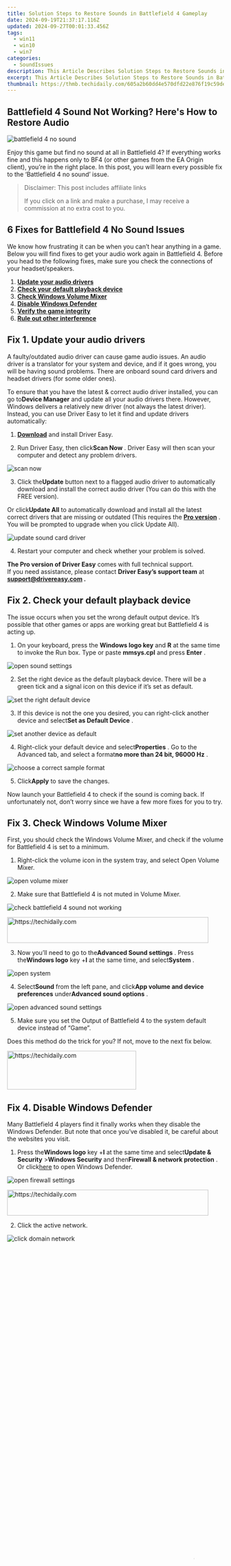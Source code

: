 ```yaml
---
title: Solution Steps to Restore Sounds in Battlefield 4 Gameplay
date: 2024-09-19T21:37:17.116Z
updated: 2024-09-27T00:01:33.456Z
tags:
  - win11
  - win10
  - win7
categories:
  - SoundIssues
description: This Article Describes Solution Steps to Restore Sounds in Battlefield 4 Gameplay
excerpt: This Article Describes Solution Steps to Restore Sounds in Battlefield 4 Gameplay
thumbnail: https://thmb.techidaily.com/605a2b60dd4e570dfd22e876f19c59deb3b2c2bba299917f40693629764c840a.jpg
---
```


## Battlefield 4 Sound Not Working? Here's How to Restore Audio

![battlefield 4 no sound](https://images.drivereasy.com/wp-content/uploads/2021/09/battlefield-4-1200x675.jpg)

 Enjoy this game but find no sound at all in Battlefield 4? If everything works fine and this happens only to BF4 (or other games from the EA Origin client), you’re in the right place. In this post, you will learn every possible fix to the ‘Battlefield 4 no sound’ issue.

>  Disclaimer: This post includes affiliate links
>
>  If you click on a link and make a purchase, I may receive a commission at no extra cost to you.
>

## 6 Fixes for Battlefield 4 No Sound Issues

 We know how frustrating it can be when you can’t hear anything in a game. Below you will find fixes to get your audio work again in Battlefield 4\. Before you head to the following fixes, make sure you check the connections of your headset/speakers.

1. **[Update your audio drivers](https://tools.techidaily.com/drivereasy/download/)**
2. **[Check your default playback device](https://tools.techidaily.com/drivereasy/download/)**
3. **[Check Windows Volume Mixer](https://tools.techidaily.com/drivereasy/download/)**
4. **[Disable Windows Defender](https://tools.techidaily.com/drivereasy/download/)**
5. **[Verify the game integrity](https://tools.techidaily.com/drivereasy/download/)**
6. **[Rule out other interference](https://tools.techidaily.com/drivereasy/download/)**

## Fix 1\. Update your audio drivers

 A faulty/outdated audio driver can cause game audio issues. An audio driver is a translator for your system and device, and if it goes wrong, you will be having sound problems. There are onboard sound card drivers and headset drivers (for some older ones).

 To ensure that you have the latest & correct audio driver installed, you can go to**Device Manager** and update all your audio drivers there. However, Windows delivers a relatively new driver (not always the latest driver). Instead, you can use Driver Easy to let it find and update drivers automatically:

 1) **[Download](https://tools.techidaily.com/drivereasy/download/)**  and install Driver Easy.

 2) Run Driver Easy, then click**Scan Now** . Driver Easy will then scan your computer and detect any problem drivers.

![scan now](https://images.drivereasy.com/wp-content/uploads/2021/09/scannow.jpg)

 3) Click the**Update** button next to a flagged audio driver to automatically download and install the correct audio driver (You can do this with the FREE version).

 Or click**Update All** to automatically download and install all the latest correct drivers that are missing or outdated (This requires the **[Pro version](https://tools.techidaily.com/drivereasy/download/)**  . You will be prompted to upgrade when you click Update All).

![update sound card driver](https://images.drivereasy.com/wp-content/uploads/2021/09/update-audio-driver.jpg)

4) Restart your computer and check whether your problem is solved.

**The Pro version of Driver Easy** comes with full technical support.  
 If you need assistance, please contact **Driver Easy’s support team** at **[support@drivereasy.com](https://tools.techidaily.com/drivereasy/download/) .**

## Fix 2\. Check your default playback device

 The issue occurs when you set the wrong default output device. It’s possible that other games or apps are working great but Battlefield 4 is acting up.

 1) On your keyboard, press the **Windows logo key** and **R**  at the same time to invoke the Run box. Type or paste **mmsys.cpl** and press **Enter** .

![open sound settings](https://images.drivereasy.com/wp-content/uploads/2021/09/playback-settings.jpg)

 2) Set the right device as the default playback device. There will be a green tick and a signal icon on this device if it’s set as default.

![set the right default device](https://images.drivereasy.com/wp-content/uploads/2021/09/speaker.jpg)

 3) If this device is not the one you desired, you can right-click another device and select**Set as Default Device** .

![set another device as default](https://images.drivereasy.com/wp-content/uploads/2021/09/set-as-default.jpg)

 4) Right-click your default device and select**Properties** . Go to the Advanced tab, and select a format**no more than 24 bit, 96000 Hz** .

![choose a correct sample format](https://images.drivereasy.com/wp-content/uploads/2021/09/quality.jpg)

 5) Click**Apply** to save the changes.

 Now launch your Battlefield 4 to check if the sound is coming back. If unfortunately not, don’t worry since we have a few more fixes for you to try.

## Fix 3\. Check Windows Volume Mixer

 First, you should check the Windows Volume Mixer, and check if the volume for Battlefield 4 is set to a minimum.

 1) Right-click the volume icon in the system tray, and select Open Volume Mixer.

![open volume mixer](https://images.drivereasy.com/wp-content/uploads/2021/09/open-volume-mixer.jpg)

2) Make sure that Battlefield 4 is not muted in Volume Mixer.

![check battlefield 4 sound not working](https://images.drivereasy.com/wp-content/uploads/2021/09/mixer.jpg)

<!-- affiliate ads begin -->
<a href="https://bluettius.sjv.io/c/5597632/2139110/17108" target="_top" id="2139110">
  <img src="//a.impactradius-go.com/display-ad/17108-2139110" border="0" alt="https://techidaily.com" width="468" height="60"/>
</a>
<img height="0" width="0" src="https://bluettius.sjv.io/i/5597632/2139110/17108" style="position:absolute;visibility:hidden;" border="0" />
<!-- affiliate ads end -->

 3) Now you’ll need to go to the**Advanced Sound settings** . Press the**Windows logo** key +**I** at the same time, and select**System** .

![open system](https://images.drivereasy.com/wp-content/uploads/2021/09/system-1.jpg)

 4) Select**Sound** from the left pane, and click**App volume and device preferences** under**Advanced sound options** .

![open advanced sound settings](https://images.drivereasy.com/wp-content/uploads/2021/09/soundsettings.jpg)

 5) Make sure you set the Output of Battlefield 4 to the system default device instead of “Game”.

 Does this method do the trick for you? If not, move to the next fix below.

<!-- affiliate ads begin -->
<a href="https://aligracehair.sjv.io/c/5597632/2027176/19272" target="_top" id="2027176">
  <img src="//a.impactradius-go.com/display-ad/19272-2027176" border="0" alt="https://techidaily.com" width="300" height="90"/>
</a>
<img height="0" width="0" src="https://aligracehair.sjv.io/i/5597632/2027176/19272" style="position:absolute;visibility:hidden;" border="0" />
<!-- affiliate ads end -->

## Fix 4\. Disable Windows Defender

 Many Battlefield 4 players find it finally works when they disable the Windows Defender. But note that once you’ve disabled it, be careful about the websites you visit.

 1) Press the**Windows logo** key +**I** at the same time and select**Update & Security** \>**Windows Security** and then**Firewall & network protection** . Or click[here](https://tools.techidaily.com/drivereasy/download/) to open Windows Defender.

![open firewall settings](https://images.drivereasy.com/wp-content/uploads/2021/09/firewall.jpg)

<!-- affiliate ads begin -->
<a href="https://aligracehair.sjv.io/c/5597632/2135418/19272" target="_top" id="2135418">
  <img src="//a.impactradius-go.com/display-ad/19272-2135418" border="0" alt="https://techidaily.com" width="468" height="60"/>
</a>
<img height="0" width="0" src="https://aligracehair.sjv.io/i/5597632/2135418/19272" style="position:absolute;visibility:hidden;" border="0" />
<!-- affiliate ads end -->

2) Click the active network.

![click domain network](https://images.drivereasy.com/wp-content/uploads/2021/09/domain.jpg)

<!-- affiliate ads begin -->
<span id="2135471">
					<video width="864" height="1536" style="cursor:pointer"
           poster="//a.impactradius-go.com/display-clicktoplayimage/2135471.png"
           onclick="if(!this.playClicked){this.play();this.setAttribute('controls',true);this.playClicked=true;}">
	   <source src="//a.impactradius-go.com/display-ad/18498-2135471">
	   <img src="//a.impactradius-go.com/display-clicktoplayimage/2135471.png" style="border: none; height: 100%; width: 100%; object-fit: contain">
	</video>
	<div style="width:540px;text-align:center"><a href="javascript:window.open(decodeURIComponent('https%3A%2F%2Funicoeye.pxf.io%2Fc%2F5597632%2F2135471%2F18498'), '_blank');void(0);">Click here</a></div>
</span>
<img height="0" width="0" src="https://imp.pxf.io/i/5597632/2135471/18498" style="position:absolute;visibility:hidden;" border="0" />
<!-- affiliate ads end -->

 2) Under**Microsoft Defender Firewall** , swap it to**Off** .

![toggle firewall to off](https://images.drivereasy.com/wp-content/uploads/2021/09/firewall-off.jpg)

<!-- affiliate ads begin -->
<span id="1975555">
					<video width="128" height="480" style="cursor:pointer"
           poster="//a.impactradius-go.com/display-clicktoplayimage/1975555.png"
           onclick="if(!this.playClicked){this.play();this.setAttribute('controls',true);this.playClicked=true;}">
	   <source src="//a.impactradius-go.com/display-ad/22993-1975555">
	   <img src="//a.impactradius-go.com/display-clicktoplayimage/1975555.png" style="border: none; height: 100%; width: 100%; object-fit: contain">
	</video>
	<div style="width:80px;text-align:center"><a href="javascript:window.open(decodeURIComponent('https%3A%2F%2Fhomestyler.sjv.io%2Fc%2F5597632%2F1975555%2F22993'), '_blank');void(0);">Click here</a></div>
</span>
<img height="0" width="0" src="https://imp.pxf.io/i/5597632/1975555/22993" style="position:absolute;visibility:hidden;" border="0" />
<!-- affiliate ads end -->

Launch your Battlefield 4 and check if the sound is working now.

## Fix 5\. Verify the game integrity

 In case that some essential files are missing, it’s recommended to verify your game files (repair game) before you head to other fixes.

1) Start Origin and login in.

2) Click on**My Game Library** and right-click on the desired game and choose **Repair** .

![Battlefield 4 repair](https://images.drivereasy.com/wp-content/uploads/2021/09/battlefield-1200x686.jpg)

<!-- affiliate ads begin -->
<a href="https://appsumo.8odi.net/c/5597632/2052063/7443" target="_top" id="2052063">
  <img src="//a.impactradius-go.com/display-ad/7443-2052063" border="0" alt="https://techidaily.com" width="728" height="90"/>
</a>
<img height="0" width="0" src="https://appsumo.8odi.net/i/5597632/2052063/7443" style="position:absolute;visibility:hidden;" border="0" />
<!-- affiliate ads end -->

3) Once complete, close Origin. Then run Origin as administrator.

![run origin as admin](https://images.drivereasy.com/wp-content/uploads/2019/08/run-origin-as-sdministrator.png)

<!-- affiliate ads begin -->
<span id="1542129">
					<video width="864" height="1152" style="cursor:pointer"
           poster="//a.impactradius-go.com/display-clicktoplayimage/1542129.png"
           onclick="if(!this.playClicked){this.play();this.setAttribute('controls',true);this.playClicked=true;}">
	   <source src="//a.impactradius-go.com/display-ad/16836-1542129">
	   <img src="//a.impactradius-go.com/display-clicktoplayimage/1542129.png" style="border: none; height: 100%; width: 100%; object-fit: contain">
	</video>
	<div style="width:540px;text-align:center"><a href="javascript:window.open(decodeURIComponent('https%3A%2F%2F25home.pxf.io%2Fc%2F5597632%2F1542129%2F16836'), '_blank');void(0);">Click here</a></div>
</span>
<img height="0" width="0" src="https://imp.pxf.io/i/5597632/1542129/16836" style="position:absolute;visibility:hidden;" border="0" />
<!-- affiliate ads end -->

 Play Battlefield 4 and test the sound issue. If the Battlefield 4 sound not working issue persists, it’s very likely caused by interference by your devices or other apps.

## Fix 6\. Rule out other interference

 First, unplug all of your external devices and make sure that no unnecessary devices are connected to your USB ports. Then disable Origin In-Game.

1) Open the Origin client and log into your EA Account.

2) Click the Origin menu and select **Application Settings** .

![origin application settings](https://images.drivereasy.com/wp-content/uploads/2021/09/app.jpg)

<!-- affiliate ads begin -->
<a href="https://aligracehair.sjv.io/c/5597632/2135402/19272" target="_top" id="2135402">
  <img src="//a.impactradius-go.com/display-ad/19272-2135402" border="0" alt="https://techidaily.com" width="336" height="90"/>
</a>
<img height="0" width="0" src="https://aligracehair.sjv.io/i/5597632/2135402/19272" style="position:absolute;visibility:hidden;" border="0" />
<!-- affiliate ads end -->

 3) Click the **Origin In-Game** tab. Toggle the **Off** switch to turn Origin In-Game off.

![turn off orgin in game](https://images.drivereasy.com/wp-content/uploads/2021/09/originingame.jpg)

 If disabling Origin In-Game Overlay doesn’t work, you can[perform a clean boot](https://tools.techidaily.com/drivereasy/download/) on your PC to find a problematic application.

---

 Did the fixes above do the trick for you? Hopefully, you can enjoy Battlefield 4 without any sound issues now. Feel free to drop us a line in the Comments section below if you have any questions.

* [games](https://tools.techidaily.com/drivereasy/download/)
* [sound problem](https://tools.techidaily.com/drivereasy/download/)
* [Windows](https://tools.techidaily.com/drivereasy/download/)

<ins class="adsbygoogle"
     style="display:block"
     data-ad-format="autorelaxed"
     data-ad-client="ca-pub-7571918770474297"
     data-ad-slot="1223367746"></ins>

<ins class="adsbygoogle"
     style="display:block"
     data-ad-client="ca-pub-7571918770474297"
     data-ad-slot="8358498916"
     data-ad-format="auto"
     data-full-width-responsive="true"></ins>

<span class="atpl-alsoreadstyle">Also read:</span>
<div><ul>
<li><a href="https://some-guidance.techidaily.com/new-unveiling-the-hidden-world-of-hand-tracking/"><u>[New] Unveiling the Hidden World of Hand Tracking</u></a></li>
<li><a href="https://some-knowledge.techidaily.com/updated-filmmaking-revolution-15-essential-gopro-luts-revealed/"><u>[Updated] Filmmaking Revolution 15 Essential GoPro LUTs Revealed</u></a></li>
<li><a href="https://youtube-zero.techidaily.com/approved-flawless-foundations-top-youtube-skincare-routines/"><u>2024 Approved Flawless Foundations Top YouTube Skincare Routines</u></a></li>
<li><a href="https://extra-approaches.techidaily.com/2024-approved-scrutinizing-high-dynamic-range-insights-from-luminance/"><u>2024 Approved Scrutinizing High Dynamic Range Insights From Luminance</u></a></li>
<li><a href="https://sound-issues.techidaily.com/eliminating-audio-interruptions-from-bluetooth-headsets-on-windows-computers-versions-10-and-11/"><u>Eliminating Audio Interruptions From Bluetooth Headsets on Windows Computers (Versions 10 & 11)</u></a></li>
<li><a href="https://sound-issues.techidaily.com/fix-no-sound-on-laptop-issue/"><u>Fix No Sound on Laptop Issue</u></a></li>
<li><a href="https://sound-issues.techidaily.com/fixes-and-solutions-how-to-repair-unresponsive-counter-strike-go-microphone/"><u>Fixes & Solutions: How to Repair Unresponsive Counter-Strike Go Microphone</u></a></li>
<li><a href="https://sound-issues.techidaily.com/fixing-issues-how-to-troubleshoot-your-logitech-g733-microphone/"><u>Fixing Issues: How to Troubleshoot Your Logitech G733 Microphone</u></a></li>
<li><a href="https://blog-min.techidaily.com/how-to-make-a-digital-signature-for-word-2000-by-ldigisigner-sign-a-word-sign-a-word/"><u>How to make a digital signature for Word 2000</u></a></li>
<li><a href="https://smart-video-editing.techidaily.com/new-mac-users-download-splice-video-editor-now-and-edit-like-a-pro-for-2024/"><u>New Mac Users, Download Splice Video Editor Now and Edit Like a Pro for 2024</u></a></li>
<li><a href="https://video-screen-grab.techidaily.com/start-streaming-the-simple-method-for-mac-book-air-recording/"><u>Start Streaming The Simple Method for Mac Book Air Recording</u></a></li>
</ul></div>

